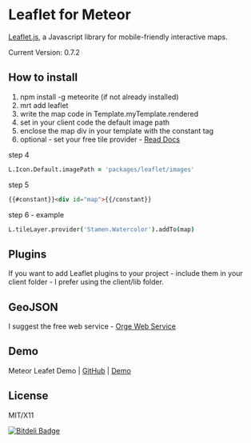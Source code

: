 # Leaflet for Meteor

[Leaflet.js](http://leafletjs.com/), a Javascript library for mobile-friendly interactive maps. 

Current Version: 0.7.2

## How to install 
1. npm install -g meteorite (if not already installed)
2. mrt add leaflet
3. write the map code in Template.myTemplate.rendered
4. set in your client code the default image path 
5. enclose the map div in your template with the constant tag 
6. optional - set your free tile provider - [Read Docs](https://github.com/leaflet-extras/leaflet-providers)

step 4 
```coffeescript
L.Icon.Default.imagePath = 'packages/leaflet/images'
```

step 5
```html
{{#constant}}<div id="map">{{/constant}} 
```

step 6 - example
```coffeescript
L.tileLayer.provider('Stamen.Watercolor').addTo(map)
```

## Plugins
If you want to add Leaflet plugins to your project - include them in your client folder - I prefer using the client/lib folder.

## GeoJSON 
I suggest the free web service - [Orge Web Service](http://ogre.adc4gis.com/) 

## Demo
Meteor Leafet Demo  |  [GitHub](https://github.com/bevanhunt/meteor-leaflet-demo)  |  [Demo](http://leaflet.meteor.com)

## License
MIT/X11


[![Bitdeli Badge](https://d2weczhvl823v0.cloudfront.net/bevanhunt/meteor-leaflet/trend.png)](https://bitdeli.com/free "Bitdeli Badge")

